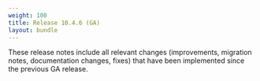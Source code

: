 ```yaml
---
weight: 100
title: Release 10.4.6 (GA)
layout: bundle
---
```


These release notes include all relevant changes (improvements, migration notes, documentation changes, fixes) that have been implemented since the previous GA release.